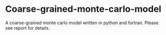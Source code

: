 # Coarse-grained-monte-carlo-model
A coarse-grained monte carlo model written in python and fortran.
Please see report for details.
